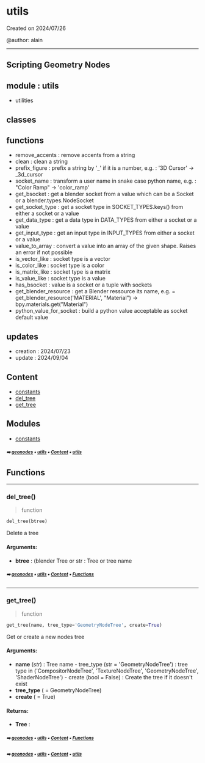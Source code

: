 # utils

Created on 2024/07/26

@author: alain

-----------------------------------------------------
Scripting Geometry Nodes
-----------------------------------------------------

module : utils
--------------
- utilities

classes
-------


functions
---------
- remove_accents    : remove accents from a string
- clean             : clean a string
- prefix_figure     : prefix a string by '_' if it is a number, e.g. : '3D Cursor' -> _3d_cursor
- socket_name       : transform a user name in snake case python name, e.g. : "Color Ramp" -> 'color_ramp'
- get_bsocket       : get a blender socket from a value which can be a Socket or a blender.types.NodeSocket
- get_socket_type   : get a socket type in SOCKET_TYPES.keys() from either a socket or a value
- get_data_type     : get a data type in DATA_TYPES from either a socket or a value
- get_input_type    : get an input type in INPUT_TYPES from either a socket or a value
- value_to_array    : convert a value into an array of the given shape. Raises an error if not possible
- is_vector_like    : socket type is a vector
- is_color_like     : socket type is a color
- is_matrix_like    : socket type is a matrix
- is_value_like     : socket type is a value
- has_bsocket       : value is a socket or a tuple with sockets
- get_blender_resource : get a Blender ressource its name, e.g. = get_blender_resource('MATERIAL', "Material") -> bpy.materials.get("Material")
- python_value_for_socket : build a python value acceptable as socket default value

updates
-------
- creation : 2024/07/23
- update : 2024/09/04

## Content

- [constants](geono-boole-utils-const---constants.md#constants)
- [del_tree](geono-boole-utils---utils.md#del_tree)
- [get_tree](geono-boole-utils---utils.md#get_tree)

## Modules



- [constants](geono-boole-utils-const---constants.md#constants)

##### <sub>:arrow_right: [geonodes](index.md#geonodes) :black_small_square: [utils](geono-boole-utils---utils.md#utils) :black_small_square: [Content](geono-boole-utils---utils.md#content) :black_small_square: [utils](geono-boole-utils---utils.md#utils)</sub>

## Functions



----------
### del_tree()

> function

``` python
del_tree(btree)
```

Delete a tree

#### Arguments:
- **btree** : (blender Tree or str : Tree or tree name

##### <sub>:arrow_right: [geonodes](index.md#geonodes) :black_small_square: [utils](geono-boole-utils---utils.md#utils) :black_small_square: [Content](geono-boole-utils---utils.md#content) :black_small_square: [Functions](geono-boole-utils---utils.md#functions)</sub>

----------
### get_tree()

> function

``` python
get_tree(name, tree_type='GeometryNodeTree', create=True)
```

Get or create a new nodes tree

#### Arguments:
- **name** (_str_) : Tree name - tree_type (str = 'GeometryNodeTree') : tree type in ('CompositorNodeTree', 'TextureNodeTree', 'GeometryNodeTree', 'ShaderNodeTree') - create (bool = False) : Create the tree if it doesn't exist
- **tree_type** ( = GeometryNodeTree)
- **create** ( = True)



#### Returns:
- **Tree** :

##### <sub>:arrow_right: [geonodes](index.md#geonodes) :black_small_square: [utils](geono-boole-utils---utils.md#utils) :black_small_square: [Content](geono-boole-utils---utils.md#content) :black_small_square: [Functions](geono-boole-utils---utils.md#functions)</sub>

##### <sub>:arrow_right: [geonodes](index.md#geonodes) :black_small_square: [utils](geono-boole-utils---utils.md#utils) :black_small_square: [Content](geono-boole-utils---utils.md#content) :black_small_square: [utils](geono-boole-utils---utils.md#utils)</sub>